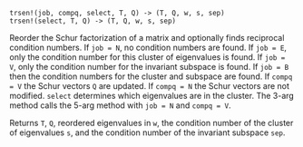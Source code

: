 ```
trsen!(job, compq, select, T, Q) -> (T, Q, w, s, sep)
trsen!(select, T, Q) -> (T, Q, w, s, sep)
```

Reorder the Schur factorization of a matrix and optionally finds reciprocal condition numbers. If `job = N`, no condition numbers are found. If `job = E`, only the condition number for this cluster of eigenvalues is found. If `job = V`, only the condition number for the invariant subspace is found. If `job = B` then the condition numbers for the cluster and subspace are found. If `compq = V` the Schur vectors `Q` are updated. If `compq = N` the Schur vectors are not modified. `select` determines which eigenvalues are in the cluster. The 3-arg method calls the 5-arg method with `job = N` and `compq = V`.

Returns `T`, `Q`, reordered eigenvalues in `w`, the condition number of the cluster of eigenvalues `s`, and the condition number of the invariant subspace `sep`.
